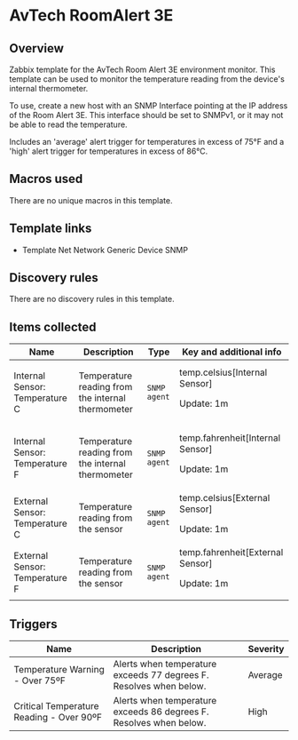 # AvTech RoomAlert 3E

## Overview

Zabbix template for the AvTech Room Alert 3E environment monitor. This template can be used to monitor the temperature reading from the device's internal thermometer.


To use, create a new host with an SNMP Interface pointing at the IP address of the Room Alert 3E. This interface should be set to SNMPv1, or it may not be able to read the temperature.


Includes an 'average' alert trigger for temperatures in excess of 75°F and a 'high' alert trigger for temperatures in excess of 86°C.



## Macros used

There are no unique macros in this template.

## Template links

- Template Net Network Generic Device SNMP

## Discovery rules

There are no discovery rules in this template.

## Items collected

| Name                                 | Description                                                | Type         | Key and additional info                                        |
|--------------------------------------|------------------------------------------------------------|--------------|----------------------------------------------------------------|
| Internal Sensor: Temperature C       | <p>Temperature reading from the internal thermometer</p>   | `SNMP agent` | temp.celsius[Internal Sensor]<p>Update: 1m</p>                 |
| Internal Sensor: Temperature F       | <p>Temperature reading from the internal thermometer</p>   | `SNMP agent` | temp.fahrenheit[Internal Sensor]<p>Update: 1m</p>              |
| External Sensor: Temperature C       | <p>Temperature reading from the sensor</p>                 | `SNMP agent` | temp.celsius[External Sensor]<p>Update: 1m</p>                 |
| External Sensor: Temperature F       | <p>Temperature reading from the sensor</p>                 | `SNMP agent` | temp.fahrenheit[External Sensor]<p>Update: 1m</p>              |



## Triggers

| Name                                     | Description                                                        | Severity  |
|------------------------------------------|--------------------------------------------------------------------|-----------|
| Temperature Warning - Over 75ºF          | Alerts when temperature exceeds 77 degrees F. Resolves when below. | Average   |
| Critical Temperature Reading - Over 90ºF | Alerts when temperature exceeds 86 degrees F. Resolves when below. | High      |
